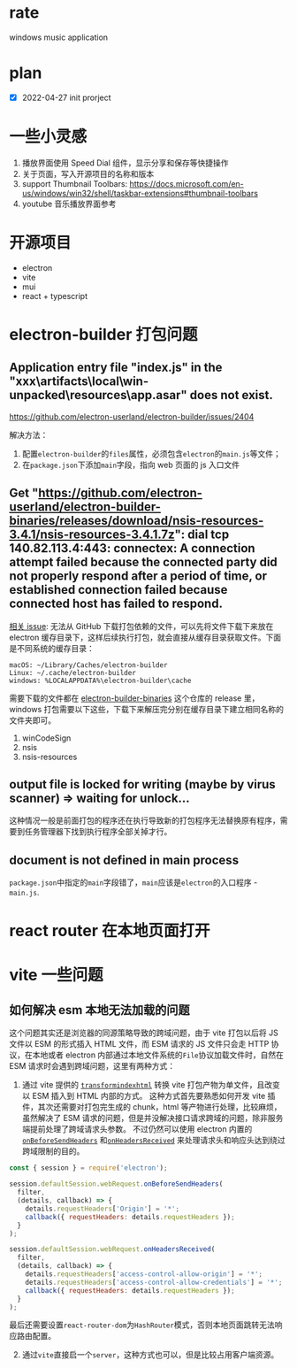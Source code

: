 # rate

windows music application

# plan

- [x] 2022-04-27 init prorject

# 一些小灵感

1. 播放界面使用 Speed Dial 组件，显示分享和保存等快捷操作
2. 关于页面，写入开源项目的名称和版本
3. support Thumbnail Toolbars: https://docs.microsoft.com/en-us/windows/win32/shell/taskbar-extensions#thumbnail-toolbars
4. youtube 音乐播放界面参考

# 开源项目

- electron
- vite
- mui
- react + typescript

# electron-builder 打包问题

## Application entry file "index.js" in the "xxx\artifacts\local\win-unpacked\resources\app.asar" does not exist.

https://github.com/electron-userland/electron-builder/issues/2404

解决方法：

1. 配置`electron-builder`的`files`属性，必须包含`electron`的`main.js`等文件；
2. 在`package.json`下添加`main`字段，指向 web 页面的 js 入口文件

## Get "https://github.com/electron-userland/electron-builder-binaries/releases/download/nsis-resources-3.4.1/nsis-resources-3.4.1.7z": dial tcp 140.82.113.4:443: connectex: A connection attempt failed because the connected party did not properly respond after a period of time, or established connection failed because connected host has failed to respond.

[相关 issue](https://github.com/electron-userland/electron-builder/issues/1859): 无法从 GitHub 下载打包依赖的文件，可以先将文件下载下来放在 electron 缓存目录下，这样后续执行打包，就会直接从缓存目录获取文件。下面是不同系统的缓存目录：

```shell
macOS: ~/Library/Caches/electron-builder
Linux: ~/.cache/electron-builder
windows: %LOCALAPPDATA%\electron-builder\cache
```

需要下载的文件都在 [electron-builder-binaries](https://github.com/electron-userland/electron-builder-binaries) 这个仓库的 release 里，windows 打包需要以下这些，下载下来解压完分别在缓存目录下建立相同名称的文件夹即可。

1. winCodeSign
2. nsis
3. nsis-resources

## output file is locked for writing (maybe by virus scanner) => waiting for unlock...

这种情况一般是前面打包的程序还在执行导致新的打包程序无法替换原有程序，需要到任务管理器下找到执行程序全部关掉才行。

## document is not defined in main process

`package.json`中指定的`main`字段错了，`main`应该是`electron`的入口程序 - `main.js`.

# react router 在本地页面打开

# vite 一些问题

## 如何解决 esm 本地无法加载的问题

这个问题其实还是浏览器的同源策略导致的跨域问题，由于 vite 打包以后将 JS 文件以 ESM 的形式插入 HTML 文件，而 ESM 请求的 JS 文件只会走 HTTP 协议，在本地或者 electron 内部通过本地文件系统的`File`协议加载文件时，自然在 ESM 请求时会遇到跨域问题，这里有两种方式：

1. 通过 vite 提供的 [`transformindexhtml`](https://vitejs.dev/guide/api-plugin.html#transformindexhtml) 转换 vite 打包产物为单文件，且改变以 ESM 插入到 HTML 内部的方式。
   这种方式首先要熟悉如何开发 vite 插件，其次还需要对打包完生成的 chunk，html 等产物进行处理，比较麻烦，虽然解决了 ESM 请求的问题，但是并没解决接口请求跨域的问题，除非服务端提前处理了跨域请求头参数。
   不过仍然可以使用 electron 内置的 [`onBeforeSendHeaders`](https://www.electronjs.org/docs/latest/api/web-request#webrequestonbeforesendheadersfilter-listener) 和[`onHeadersReceived`](https://www.electronjs.org/docs/latest/api/web-request#webrequestonheadersreceivedfilter-listener) 来处理请求头和响应头达到绕过跨域限制的目的。

```js
const { session } = require('electron');

session.defaultSession.webRequest.onBeforeSendHeaders(
  filter,
  (details, callback) => {
    details.requestHeaders['Origin'] = '*';
    callback({ requestHeaders: details.requestHeaders });
  }
);

session.defaultSession.webRequest.onHeadersReceived(
  filter,
  (details, callback) => {
    details.requestHeaders['access-control-allow-origin'] = '*';
    details.requestHeaders['access-control-allow-credentials'] = '*';
    callback({ requestHeaders: details.requestHeaders });
  }
);
```

最后还需要设置`react-router-dom`为`HashRouter`模式，否则本地页面跳转无法响应路由配置。

2. 通过`vite`直接启一个`server`，这种方式也可以，但是比较占用客户端资源。
